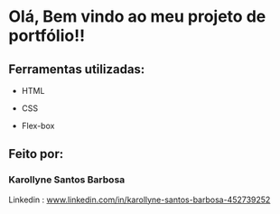 # Olá, Bem vindo ao meu projeto de portfólio!!

## Ferramentas utilizadas:

* HTML

* CSS

* Flex-box

## Feito por:

### Karollyne Santos Barbosa

Linkedin : www.linkedin.com/in/karollyne-santos-barbosa-452739252
